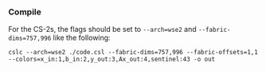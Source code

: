 
### Compile
For the CS-2s, the flags should be set to `--arch=wse2` and `--fabric-dims=757,996` like the following:
```
cslc --arch=wse2 ./code.csl --fabric-dims=757,996 --fabric-offsets=1,1 --colors=x_in:1,b_in:2,y_out:3,Ax_out:4,sentinel:43 -o out
```
